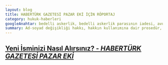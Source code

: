 ```yaml
---
layout: blog
title: HABERTÜRK GAZETESİ PAZAR EKİ İÇİN RÖPORTAJ
category: hukuk-haberleri
googleAnahtar: bedelli askerlik, bedelli askerlik parasının iadesi, avukat, avukat baran doğan
summary: Ad-soyad değişikliği hakkı, hakkın kullanımına dair prosedür, boşanan kadının soyadı değişikliği istemi gibi konularla ilgili röportajdır.
---
```

[Yeni İsminizi Nasıl Alırsınız? - ***HABERTÜRK GAZETESİ PAZAR EKİ***](http://www.hthayat.com/yasam/roportajlar/haber/1028516-yeni-isminizi-nasil-alirsiniz)
---
